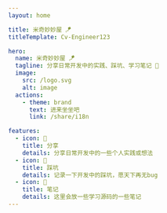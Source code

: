```yaml
---
layout: home

title: 米奇妙妙屋 🪁
titleTemplate: Cv-Engineer123

hero:
  name: 米奇妙妙屋 🪁
  tagline: 分享日常开发中的实践、踩坑、学习笔记 💪
  image:
    src: /logo.svg
    alt: image
  actions:
    - theme: brand
      text: 进来坐坐吧
      link: /share/i18n

features:
  - icon: 🌟
    title: 分享
    details: 分享日常开发中的一些个人实践或想法
  - icon: 🧐
    title: 踩坑
    details: 记录一下开发中的踩坑，愿天下再无bug
  - icon: 😬
    title: 笔记
    details: 这里会放一些学习源码的一些笔记
---
```

